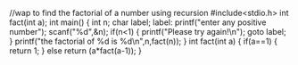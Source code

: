 //wap to find the factorial of a number using recursion
#include<stdio.h>
int fact(int a);
int main()
{
int n;
char label;
label:
printf("enter any positive number");
scanf("%d",&n);
if(n<1)	
{
printf("Please try again!\n");
goto label;
}
printf("the factorial of %d is %d\n",n,fact(n));
}
int fact(int a)
{
if(a==1)
{
	return 1;
}
else 
return (a*fact(a-1));
}

